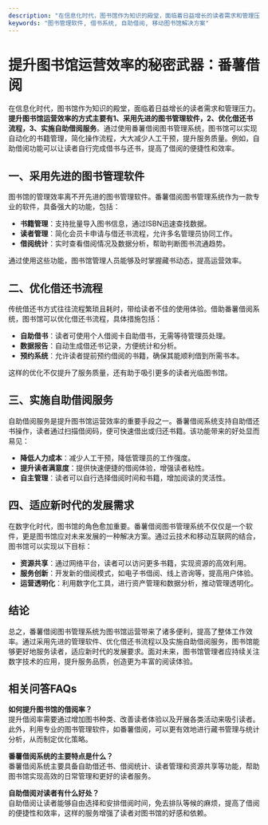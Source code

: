 ```yaml
---
description: "在信息化时代，图书馆作为知识的殿堂，面临着日益增长的读者需求和管理压力。**提升图书馆运营效率的方式主要有1、采用先进的图书管理软件，2、优化借还书流程，3、实施自助借阅服务**。通过使用番薯借阅图书管理系统，图书馆可以实现自动化的书籍管理，简化操作流程，大大减少人工干预，提升服务质量。例如，自助借阅功能可以让读者自行完成借书与还书，提高了借阅的便捷性和效率。"
keywords: "图书管理软件, 借书系统, 自助借阅, 移动图书馆解决方案"
---
```

# 提升图书馆运营效率的秘密武器：番薯借阅

在信息化时代，图书馆作为知识的殿堂，面临着日益增长的读者需求和管理压力。**提升图书馆运营效率的方式主要有1、采用先进的图书管理软件，2、优化借还书流程，3、实施自助借阅服务**。通过使用番薯借阅图书管理系统，图书馆可以实现自动化的书籍管理，简化操作流程，大大减少人工干预，提升服务质量。例如，自助借阅功能可以让读者自行完成借书与还书，提高了借阅的便捷性和效率。

## 一、采用先进的图书管理软件

图书馆的管理效率离不开先进的图书管理软件。番薯借阅图书管理系统作为一款专业的软件，具备强大的功能，包括：

- **书籍管理**：支持批量导入图书信息，通过ISBN迅速查找数据。
- **读者管理**：简化会员卡申请与借还书流程，允许多名管理员协同工作。
- **借阅统计**：实时查看借阅情况及数据分析，帮助判断图书流通趋势。

通过使用这些功能，图书馆管理人员能够及时掌握藏书动态，提高运营效率。

## 二、优化借还书流程

传统借还书方式往往流程繁琐且耗时，带给读者不佳的使用体验。借助番薯借阅系统，图书馆可以优化借还书流程，具体措施包括：

- **自助借书**：读者可使用个人借阅卡自助借书，无需等待管理员处理。
- **数据报告**：自动生成借还书记录，方便统计和分析。
- **预约系统**：允许读者提前预约借阅的书籍，确保其能顺利借到所需书本。

这样的优化不仅提升了服务质量，还有助于吸引更多的读者光临图书馆。

## 三、实施自助借阅服务

自助借阅服务是提升图书馆运营效率的重要手段之一。番薯借阅系统支持自助借还书操作，读者通过扫描借阅码，便可快速借出或归还书籍。该功能带来的好处显而易见：

- **降低人力成本**：减少人工干预，降低管理员的工作强度。
- **提升读者满意度**：提供快速便捷的借阅体验，增强读者粘性。
- **自主管理**：读者可以自行选择借阅时间和书籍，增加阅读的灵活性。

## 四、适应新时代的发展需求

在数字化时代，图书馆的角色愈加重要。番薯借阅图书管理系统不仅仅是一个软件，更是图书馆应对未来发展的一种解决方案。通过云技术和移动互联网的结合，图书馆可以实现以下目标：

- **资源共享**：通过网络平台，读者可以访问更多书籍，实现资源的高效利用。
- **服务创新**：开发新的借阅模式，如电子书借阅、线上咨询等，提高用户体验。
- **运营透明化**：利用数字化工具，进行资产管理和数据分析，推动管理透明化。

## 结论

总之，番薯借阅图书管理系统为图书馆运营带来了诸多便利，提高了整体工作效率。通过采用先进的管理软件、优化借还书流程以及实施自助借阅服务，图书馆能够更好地服务读者，适应新时代的发展要求。面对未来，图书馆管理者应持续关注数字技术的应用，提升服务品质，创造更为丰富的阅读体验。

## 相关问答FAQs

**如何提升图书馆的借阅率？**  
提升借阅率需要通过增加图书种类、改善读者体验以及开展各类活动来吸引读者。此外，利用专业的图书管理软件，如番薯借阅，可以更有效地进行藏书管理与统计分析，从而制定优化策略。

**番薯借阅系统的主要特点是什么？**  
番薯借阅系统主要具备自助借还书、借阅统计、读者管理和资源共享等功能，帮助图书馆实现高效的日常管理和更好的读者服务。

**自助借阅对读者有什么好处？**  
自助借阅让读者能够自由选择和安排借阅时间，免去排队等候的麻烦，提高了借阅的便捷性和效率，这样的服务增强了读者对图书馆的好感和依赖。
